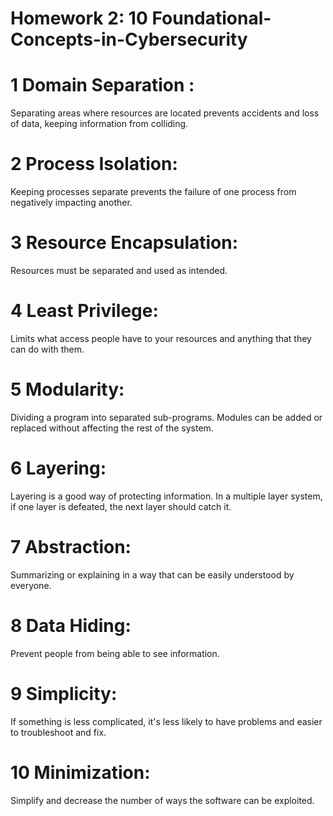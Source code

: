 # Homework 2: 10 Foundational-Concepts-in-Cybersecurity
# 1 Domain Separation :
Separating areas where resources are located prevents accidents and loss of data, keeping information from colliding.
# 2 Process Isolation:
 Keeping processes separate prevents the failure of one process from negatively impacting another.
# 3 Resource Encapsulation:
Resources must be separated and used as intended.
# 4 Least Privilege:
Limits what access people have to your resources and anything that they can do with them.
# 5 Modularity:
Dividing a program into separated sub-programs. Modules can be added or replaced without affecting the rest of the system.
# 6 Layering:
Layering is a good way of protecting information. In a multiple layer system, if one layer is defeated, the next layer should catch it.
# 7 Abstraction:
Summarizing or explaining in a way that can be easily understood by everyone.
# 8 Data Hiding:
Prevent people from being able to see information.
# 9 Simplicity:
If something is less complicated, it's less likely to have problems and easier to troubleshoot and fix.
# 10 Minimization:
Simplify and decrease the number of ways the software can be exploited.




